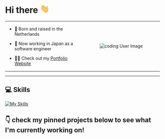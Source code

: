 # Hi there <img src="https://raw.githubusercontent.com/achrafreyani/achrafreyani/master/icons/wave.gif" width="30px">

<table>
  <tr>
    <td style="width:50%; vertical-align: top;">
      
- 🌷 Born and raised in the Netherlands
- 🗾 Now working in Japan as a software engineer
- 👨‍💻 Check out my [Portfolio Website](https://reyani.dev/)  

    </td>
    <td style="width:50%; text-align: center;">
      <img alt="coding User Image" src="https://raw.githubusercontent.com/achrafreyani/achrafreyani/master/icons/minnie.gif" width="350px" />
    </td>
  </tr>
</table>

---

## 💻  Skills
[![My Skills](https://skillicons.dev/icons?i=html,css,js,ts,nodejs,express,nestjs,react,nextjs,tailwind,vercel,mongodb,mysql,firebase,supabase)](https://skillicons.dev) 

## 👇 check my pinned projects below to see what I'm currently working on!
